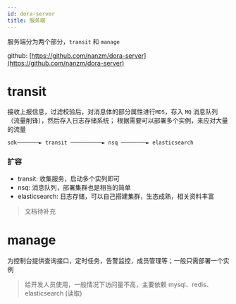 ```yaml
---
id: dora-server
title: 服务端
---
```


服务端分为两个部分，`transit` 和 `manage`

github: [https://github.com/nanzm/dora-server](https://github.com/nanzm/dora-server)

# transit
接收上报信息，过滤校验后，对消息体的部分属性进行`MD5`，存入 `MQ` 消息队列（流量削锋），然后存入日志存储系统；
根据需要可以部署多个实例，来应对大量的流量

```text
sdk───────► transit ──────────► nsq ────────► elasticsearch
``` 
### 扩容
- transit: 收集服务，启动多个实列即可
- nsq: 消息队列，部署集群也是相当的简单 
- elasticsearch: 日志存储，可以自己搭建集群，生态成熟，相关资料丰富

> 文档待补充

# manage
为控制台提供查询接口，定时任务，告警监控，成员管理等；一般只需部署一个实例

> 给开发人员使用，一般情况下访问量不高，主要依赖 mysql、redis、elasticsearch (读取)
